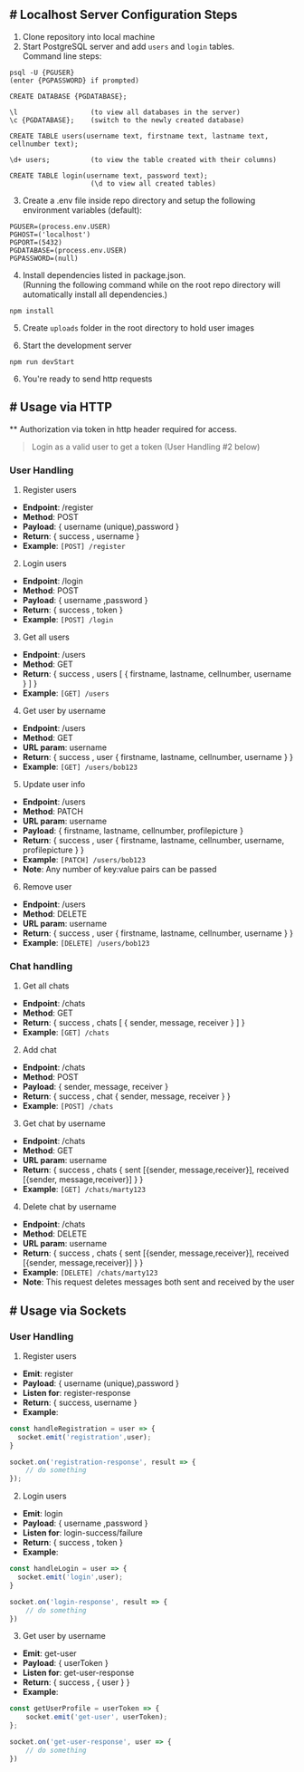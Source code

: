 

## \# Localhost Server Configuration Steps

1. Clone repository into local machine
2. Start PostgreSQL server and add ```users``` and ```login``` tables.<br> Command line     steps:
  ```
  psql -U {PGUSER}
  (enter {PGPASSWORD} if prompted)

  CREATE DATABASE {PGDATABASE};

  \l                  (to view all databases in the server)
  \c {PGDATABASE};    (switch to the newly created database)

  CREATE TABLE users(username text, firstname text, lastname text, cellnumber text);

  \d+ users;          (to view the table created with their columns)

  CREATE TABLE login(username text, password text);
                      (\d to view all created tables)
  ```
3. Create a .env file inside repo directory and setup the following environment variables (default):
  ```
  PGUSER=(process.env.USER)
  PGHOST=('localhost')
  PGPORT=(5432)
  PGDATABASE=(process.env.USER)
  PGPASSWORD=(null)
  ```

4. Install dependencies listed in package.json. <br/> (Running the following command while on the root repo directory will automatically install all dependencies.)
  ```
  npm install
  ```
5. Create ```uploads``` folder in the root directory to hold user images

5. Start the development server
  ```
  npm run devStart
  ```

6. You're ready to send http requests

## \# Usage via HTTP

** Authorization via token in http header required for access.
> Login as a valid user to get a token (User Handling #2 below)

### User Handling
1. Register users

  * **Endpoint**: /register
  * **Method**: POST
  * **Payload**: { username (unique),password }
  * **Return**: { success , username } 
  * **Example**:  `[POST] /register`

2. Login users

  * **Endpoint**: /login
  * **Method**: POST
  * **Payload**: { username ,password }
  * **Return**: { success , token }
  * **Example**:  `[POST] /login`


3. Get all users

  * **Endpoint**: /users
  * **Method**: GET
  * **Return**: { success , users [ { firstname, lastname, cellnumber, username } ] }
  * **Example**:  `[GET] /users`

4. Get user by username

  * **Endpoint**: /users
  * **Method**: GET
  * **URL param**: username
  * **Return**: { success , user { firstname, lastname, cellnumber, username } }
  * **Example**:  `[GET] /users/bob123`

 5. Update user info

  * **Endpoint**: /users
  * **Method**: PATCH
  * **URL param**: username
  * **Payload**: { firstname, lastname, cellnumber, profilepicture }
  * **Return**: { success , user { firstname, lastname, cellnumber, username, profilepicture } }
  * **Example**:  `[PATCH] /users/bob123` 
  * **Note**: Any number of key:value pairs can be passed

6. Remove user

  * **Endpoint**: /users
  * **Method**: DELETE
  * **URL param**: username
  * **Return**: { success , user { firstname, lastname, cellnumber, username } }
  * **Example**:  `[DELETE] /users/bob123`

### Chat handling
1. Get all chats
  * **Endpoint**: /chats
  * **Method**: GET
  * **Return**: { success , chats [ { sender, message, receiver } ] }
  * **Example**:  `[GET] /chats`

2. Add chat
  * **Endpoint**: /chats
  * **Method**: POST
  * **Payload**: { sender, message, receiver }
  * **Return**: { success , chat { sender, message, receiver } }
  * **Example**:  `[POST] /chats`


3. Get chat by username
  * **Endpoint**: /chats
  * **Method**: GET
  * **URL param**: username
  * **Return**: { success , chats { sent [{sender, message,receiver}], received [{sender, message,receiver}] } }
  * **Example**:  `[GET] /chats/marty123`

4. Delete chat by username

  * **Endpoint**: /chats
  * **Method**: DELETE
  * **URL param**: username
  * **Return**: { success , chats { sent [{sender, message,receiver}], received [{sender, message,receiver}] } }
  * **Example**:  `[DELETE] /chats/marty123`
  * **Note**: This request deletes messages both sent and received by the user


## \# Usage via Sockets
### User Handling
1. Register users

  * **Emit**: register
  * **Payload**: { username (unique),password }
  * **Listen for**: register-response
  * **Return**: { success, username }
  * **Example**: 
  ```js
  const handleRegistration = user => {
    socket.emit('registration',user);
  }

  socket.on('registration-response', result => {
      // do something
  });
  ```

2. Login users

  * **Emit**: login
  * **Payload**: { username ,password }
  * **Listen for**: login-success/failure
  * **Return**: { success , token }
  * **Example**: 
  ```js
  const handleLogin = user => {
    socket.emit('login',user);
  }

  socket.on('login-response', result => {
      // do something
  })
  ```

3. Get user by username

  * **Emit**: get-user
  * **Payload**: { userToken }
  * **Listen for**: get-user-response
  * **Return**: { success , { user } }
  * **Example**: 
  ```js
  const getUserProfile = userToken => {
      socket.emit('get-user', userToken);
  };

  socket.on('get-user-response', user => {
      // do something
  })
  ```